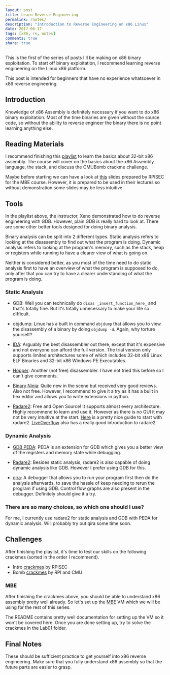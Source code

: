 ```yaml
---
layout: post
title: Learn Reverse Engineering
permalink: /notes/
description: "Introduction to Reverse Engineering on x86 Linux"
date: 2017-06-17
tags: [x86, re, notes]
comments: true
share: true
---
```


This is the first of the series of posts I'll be making on x86 binary exploitation. To start off binary exploitation, I recommend learning reverse engineering on the Linux x86 platform.

This post is intended for beginners that have no experience whatsoever in x86 reverse engineering.

## Introduction
Knowledge of x86 Assembly is definitely necessary if you want to do x86 binary exploitation. Most of the time binaries are given without the source code, so without the ability to reverse engineer the binary there is no point learning anything else.

## Reading Materials
I recommend finishing this [playlist](https://www.youtube.com/playlist?list=PL038BE01D3BAEFDB0) to learn the basics about 32-bit x86 assembly. The course will cover on the basics about the x86 Assembly language, the stack, and discuss the CMUBomb crackme challenge.

Maybe before starting we can have a look at [this](http://security.cs.rpi.edu/courses/binexp-spring2015/lectures/2/02_lecture.pdf) slides prepared by RPISEC for the MBE course. However, it is prepared to be used in their lectures so without demonstration some slides may be less intuitive.

## Tools
In the playlist above, the instructor, Xeno demonstrated how to do reverse engineering with GDB. However, plain GDB is really hard to look at. There are some other better tools designed for doing binary analysis.

Binary analysis can be split into 2 different types. Static analysis refers to looking at the disassembly to find out what the program is doing. Dynamic analysis refers to looking at the program's memory, such as the stack, heap or registers while running to have a clearer view of what is going on.

Neither is considered better, as you most of the time need to do static analysis first to have an overview of what the program is supposed to do, only after that you can try to have a clearer understanding of what the program is doing.

### Static Analysis
* GDB: Well you can technically do `disas _insert_function_here_` and that's totally fine. But it's totally unnecessary to make your life so difficult.

* objdump: Linux has a built in command `objdump` that allows you to view the disassembly of a binary by doing `objdump -d`. Again, why torture yourself?

* [IDA](https://www.hex-rays.com/products/ida/support/download_demo.shtml): Arguably the best disassembler out there, except that it's expensive and not everyone can afford the full version. The trial version only supports limited architectures some of which includes 32-bit x86 Linux ELF Binaries and 32-bit x86 Windows PE Executables.

* [Hopper](https://www.hopperapp.com/): Another (not free) disassembler. I have not tried this before so I can't give comments.

* [Binary Ninja](https://binary.ninja/): Quite new in the scene but received very good reviews. Also not free. However, I recommend to give it a try as it has a built in hex editor and allows you to write extensions in python.

* [Radare2](https://github.com/radare/radare2): Free and Open Source! It supports almost every architecture. Highly recommend to learn and use it. However as there is no GUI it may not be very intuitive at the start. [Here](http://sushant94.me/2015/05/31/Introduction_to_radare2/) is a pretty nice guide to start with radare2. [LiveOverflow](https://youtu.be/3NTXFUxcKPc?t=8m34s) also has a really good introduction to radare2.
	
### Dynamic Analysis
* [GDB PEDA](https://github.com/longld/peda): PEDA is an extension for GDB which gives you a better view of the registers and memory state while debugging.

* [Radare2](https://github.com/radare/radare2): Besides static analysis, radare2 is also capable of doing dynamic analysis like GDB. However I prefer using GDB for this.

* [qira](http://qira.me/): A debugger that allows you to run your program first then do the analysis afterwards, to save the hassle of keep needing to rerun the program if using GDB. Control flow graphs are also present in the debugger. Definitely should give it a try.
	
### There are so many choices, so which one should I use?
For me, I currently use radare2 for static analysis and GDB with PEDA for dynamic analysis. Will probably try out qira some time soon.

## Challenges
After finishing the playlist, it's time to test our skills on the following crackmes (sorted in the order I recommend).
* Intro [crackmes](http://security.cs.rpi.edu/courses/binexp-spring2015/lectures/2/challenges.zip) by RPISEC
* Bomb [crackmes](http://security.cs.rpi.edu/courses/binexp-spring2015/lectures/3/bombs.zip) by RPI and CMU

### MBE
After finishing the crackmes above, you should be able to understand x86 assembly pretty well already. So let's set up the [MBE](https://github.com/RPISEC/MBE) VM which we will be using for the rest of this series.

The README contains pretty well documentation for setting up the VM so it won't be covered here. Once you are done setting up, try to solve the crackmes in the Lab01 folder.

## Final Notes
These should be sufficient practice to get yourself into x86 reverse engineering. Make sure that you fully understand x86 assembly so that the future parts are easier to grasp.



